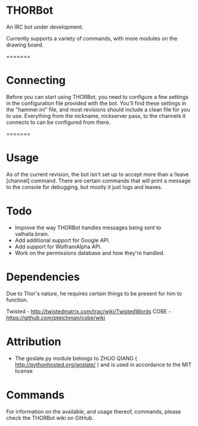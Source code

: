 THORBot
=======

An IRC bot under development.

Currently supports a variety of commands, with more modules on the drawing board.


=======

Connecting
=======

Before you can start using THORBot, you need to configure a few settings in the configuration file provided with the bot. You'll find these settings in the "hammer.ini" file, and most revisions should include a clean file for you to use. Everything from the nickname, nickserver pass, to the channels it connects to can be configured from there.

=======

Usage
=======

As of the current revision, the bot isn't set up to accept more than a !leave [channel] command. There are certain
commands that will print a message to the console for debugging, but mostly it just logs and leaves.

Todo
=======

- Improve the way THORBot handles messages being sent to valhalla.brain.
- Add additional support for Google API.
- Add support for WolframAlpha API.
- Work on the permissions database and how they're handled.


Dependencies
=======

Due to Thor's nature, he requires certain things to be present for him to function.

Twisted - http://twistedmatrix.com/trac/wiki/TwistedWords
COBE - https://github.com/pteichman/cobe/wiki

Attribution
=======

- The goslate.py module belongs to ZHUO QIANG ( http://pythonhosted.org/goslate/ ) and is used in accordance to the MIT license


Commands
=======

For information on the available, and usage thereof, commands, please check the THORBot wiki on GitHub.